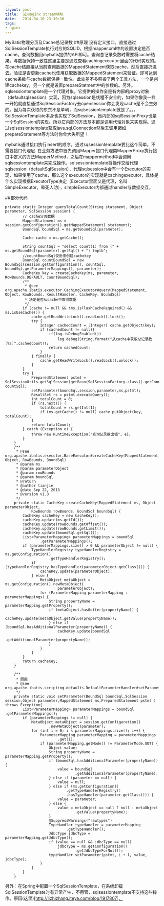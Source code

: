 ```yaml
---
layout: post
title:  试用nginx stream模块
date:   2014-04-10 23:10:30
tags:
- nginx
---
```


MyBatis物理分页及Cache总记录数
##原理
没有定义接口，直接通过SqlSessionTemplate执行对应的SQLID，根据mapper.xml中的设置决定是否cache。查询数据用mybatis提供的API即可。查询总记录条数时需要将cache结果。与数据保持一致性这里主要是通过查看cachingexecutor里面的代码实现的。在cache结直接从当前查询数据的MappedStatement获取cache，然后直接扔进去。验证是否更新cache也使用获取数据的MappedStatement来验证。即可达到cache条数与cache数据保持一致性。此处差不多照搬了两个工具方法，一个是创建cachekey，另一个就是设置prepareStatment中的参数的。另外。sqlsessiontemplate是一个代理对象。它提供的操作全是有内部的proxy对象（defaultsqlsession）实现，因为sqlsession是线程不安全的，如果你像我一样一开始就直接通过SqlSessionFactory去opensession你会发现cache是不会生效的。因为每次获取的东东不是单利，而sqlsessiontemplate就是了。。。SqlSessionTemplate本身也实现了SqlSession，她内部的sqlSessionProxy也是一个SqlSession的实现。所以它内部的方法基本都是调用代理对象来实现得。通过sqlsessiontemplate获取java.sql.Connection然后去调用诸如prepareStatement等方法时你会大失所望！

mybatis通过接口执行insert的顺序。通过sqsessiontemplate要比这个简单。不需要接口代理层.
在业务方法中首先调用Mapper接口代理类MapperProxy执行接口中定义的方法MapperMethod，之后在mappermethod中会调用sqlsessiontemplate来完成操作。sqlsessiontemplate将操作交给代理sqlsession（defaultSqlSession），代理sqlsession中会有一个Executor的实现，如果使用了cache，那么这个executor的实现就是cachingexecutor，具体是什么实现根据ExecutorType决定（Executor里面又是代理，名叫SimpleExecutor，晕死人叻），simpleExecutor内部通过handler与数据交互。

##部分代码

```
private static Integer queryTotalCount(String statement, Object parameter, SqlSession session) {
        // cache分页数据
        MappedStatement ms = session.getConfiguration().getMappedStatement( statement);
        BoundSql boundSql = ms.getBoundSql(parameter);
       
        Cache cache = ms.getCache();
       
        String countSql = "select count(1) from (" + ms.getBoundSql(parameter).getSql() + ") tmptb";
        //countBoundSql仅用来创建cachekey
        BoundSql countBoundSql = new BoundSql(session.getConfiguration(), countSql, boundSql.getParameterMappings(), parameter);
        CacheKey key = createCacheKey(ms, parameter, RowBounds.DEFAULT, countBoundSql);
        /**
         * @see org.apache.ibatis.executor.CachingExecutor#query(MappedStatement, Object, RowBounds, ResultHandler, CacheKey, BoundSql)
         * 决定是否从cache中取得数据
         */
        if (cache != null && !ms.isFlushCacheRequired() && ms.isUseCache()) {
            cache.getReadWriteLock().readLock().lock();
            try {
                Integer cachedCount = (Integer) cache.getObject(key);
                if (cachedCount != null){
                    if(log.isDebugEnabled())
                        log.debug(String.format("从cache中获取总记录数[%s]",cachedCount));
                    return cachedCount;
                }
            } finally {
                cache.getReadWriteLock().readLock().unlock();
            }
        }
        try {
            PreparedStatement pstmt = SqlSessionUtils.getSqlSession(getBean(SqlSessionFactory.class)).getConnection().prepareStatement( countSql);
            setParameter(boundSql,session,parameter,ms,pstmt);
            ResultSet rs = pstmt.executeQuery();
            int totalCount = 0;
            if (rs.next()) {
                totalCount = rs.getInt(1);
                if (ms.getCache() != null) cache.putObject(key, totalCount);
            }
            return totalCount;
        } catch (Exception e) {
            throw new RuntimeException("查询记录数出错", e);
        }
    }
    /**
     * @see org.apache.ibatis.executor.BaseExecutor#createCacheKey(MappedStatement, Object, RowBounds, BoundSql)
     * @param ms
     * @param parameterObject
     * @param rowBounds
     * @param boundSql
     * @return
     * @author tianjie
     * @date Sep 22, 2013
     * @version v1.0
     */
    private static CacheKey createCacheKey(MappedStatement ms, Object parameterObject,
            RowBounds rowBounds, BoundSql boundSql) {
        CacheKey cacheKey = new CacheKey();
        cacheKey.update(ms.getId());
        cacheKey.update(rowBounds.getOffset());
        cacheKey.update(rowBounds.getLimit());
        cacheKey.update(boundSql.getSql());
        List<ParameterMapping> parameterMappings = boundSql
                .getParameterMappings();
        if (parameterMappings.size() > 0 && parameterObject != null) {
            TypeHandlerRegistry typeHandlerRegistry = ms.getConfiguration()
                    .getTypeHandlerRegistry();
            if (typeHandlerRegistry.hasTypeHandler(parameterObject.getClass())) {
                cacheKey.update(parameterObject);
            } else {
                MetaObject metaObject = ms.getConfiguration().newMetaObject(
                        parameterObject);
                for (ParameterMapping parameterMapping : parameterMappings) {
                    String propertyName = parameterMapping.getProperty();
                    if (metaObject.hasGetter(propertyName)) {
                        cacheKey.update(metaObject.getValue(propertyName));
                    } else if (boundSql.hasAdditionalParameter(propertyName)) {
                        cacheKey.update(boundSql
                                .getAdditionalParameter(propertyName));
                    }
                }
            }
        }
        return cacheKey;
    }

    /**
     * 照搬
     * @see org.apache.ibatis.scripting.defaults.DefaultParameterHandler#setParameters(PreparedStatement)
     */
    private static void setParameter(BoundSql boundSql,SqlSession session,Object parameter,MappedStatement ms,PreparedStatement pstmt ) throws Exception{
        List<ParameterMapping> parameterMappings = boundSql .getParameterMappings();
        if (parameterMappings != null) {
            MetaObject metaObject = session.getConfiguration()
                    .newMetaObject(parameter);
            for (int i = 0; i < parameterMappings.size(); i++) {
                ParameterMapping parameterMapping = parameterMappings
                        .get(i);
                if (parameterMapping.getMode() != ParameterMode.OUT) {
                    Object value;
                    String propertyName = parameterMapping.getProperty();
                    if (boundSql.hasAdditionalParameter(propertyName)) {
                        value = boundSql
                                .getAdditionalParameter(propertyName);
                    } else if (parameter == null) {
                        value = null;
                    } else if (ms.getConfiguration()
                            .getTypeHandlerRegistry()
                            .hasTypeHandler(parameter.getClass())) {
                        value = parameter;
                    } else {
                        value = metaObject == null ? null : metaObject
                                .getValue(propertyName);
                    }
                    @SuppressWarnings("rawtypes")
                    TypeHandler typeHandler = parameterMapping
                            .getTypeHandler();
                    JdbcType jdbcType = parameterMapping.getJdbcType();
                    if (value == null && jdbcType == null)
                        jdbcType = ms.getConfiguration()
                                .getJdbcTypeForNull();
                    typeHandler.setParameter(pstmt, i + 1, value, jdbcType);
                }
            }
        }
    }
```

另外：在Spring中配置一个SqlSessionTemplate，在系统卸载SqlSessionTemplate时有异常产生，不用管，sqlsessiontemplate不支持这些操作。原因(这里)[http://lizhizhang.iteye.com/blog/1917807]。
